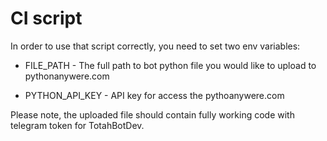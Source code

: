 # CI script

In order to use that script correctly, you need to set two env variables:

- FILE_PATH - The full path to bot python file you would like to upload to pythonanywere.com

- PYTHON_API_KEY - API key for access the pythoanywere.com

Please note, the uploaded file should contain fully working code with telegram token for TotahBotDev.